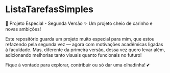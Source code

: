 # ListaTarefasSimples
💖 Projeto Especial - Segunda Versão
✨ Um projeto cheio de carinho e novas ambições!

Este repositório guarda um projeto muito especial para mim, que estou refazendo pela segunda vez — agora com motivações acadêmicas ligadas à faculdade. Mas, diferente da primeira versão, dessa vez quero levar além, adicionando melhorias tanto visuais quanto funcionais no futuro!

Fique à vontade para explorar, contribuir ou só dar uma olhadinha! 💕
